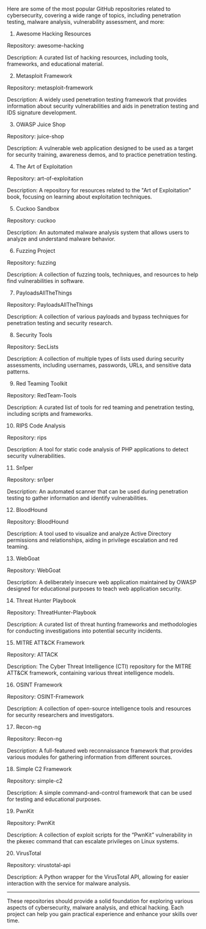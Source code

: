
Here are some of the most popular GitHub repositories related to cybersecurity, covering a wide range of topics, including penetration testing, malware analysis, vulnerability assessment, and more:

1. Awesome Hacking Resources

Repository: awesome-hacking

Description: A curated list of hacking resources, including tools, frameworks, and educational material.


2. Metasploit Framework

Repository: metasploit-framework

Description: A widely used penetration testing framework that provides information about security vulnerabilities and aids in penetration testing and IDS signature development.


3. OWASP Juice Shop

Repository: juice-shop

Description: A vulnerable web application designed to be used as a target for security training, awareness demos, and to practice penetration testing.


4. The Art of Exploitation

Repository: art-of-exploitation

Description: A repository for resources related to the "Art of Exploitation" book, focusing on learning about exploitation techniques.


5. Cuckoo Sandbox

Repository: cuckoo

Description: An automated malware analysis system that allows users to analyze and understand malware behavior.


6. Fuzzing Project

Repository: fuzzing

Description: A collection of fuzzing tools, techniques, and resources to help find vulnerabilities in software.


7. PayloadsAllTheThings

Repository: PayloadsAllTheThings

Description: A collection of various payloads and bypass techniques for penetration testing and security research.


8. Security Tools

Repository: SecLists

Description: A collection of multiple types of lists used during security assessments, including usernames, passwords, URLs, and sensitive data patterns.


9. Red Teaming Toolkit

Repository: RedTeam-Tools

Description: A curated list of tools for red teaming and penetration testing, including scripts and frameworks.


10. RIPS Code Analysis

Repository: rips

Description: A tool for static code analysis of PHP applications to detect security vulnerabilities.


11. Sn1per

Repository: sn1per

Description: An automated scanner that can be used during penetration testing to gather information and identify vulnerabilities.


12. BloodHound

Repository: BloodHound

Description: A tool used to visualize and analyze Active Directory permissions and relationships, aiding in privilege escalation and red teaming.


13. WebGoat

Repository: WebGoat

Description: A deliberately insecure web application maintained by OWASP designed for educational purposes to teach web application security.


14. Threat Hunter Playbook

Repository: ThreatHunter-Playbook

Description: A curated list of threat hunting frameworks and methodologies for conducting investigations into potential security incidents.


15. MITRE ATT&CK Framework

Repository: ATTACK

Description: The Cyber Threat Intelligence (CTI) repository for the MITRE ATT&CK framework, containing various threat intelligence models.


16. OSINT Framework

Repository: OSINT-Framework

Description: A collection of open-source intelligence tools and resources for security researchers and investigators.


17. Recon-ng

Repository: Recon-ng

Description: A full-featured web reconnaissance framework that provides various modules for gathering information from different sources.


18. Simple C2 Framework

Repository: simple-c2

Description: A simple command-and-control framework that can be used for testing and educational purposes.


19. PwnKit

Repository: PwnKit

Description: A collection of exploit scripts for the “PwnKit” vulnerability in the pkexec command that can escalate privileges on Linux systems.


20. VirusTotal

Repository: virustotal-api

Description: A Python wrapper for the VirusTotal API, allowing for easier interaction with the service for malware analysis.



---

These repositories should provide a solid foundation for exploring various aspects of cybersecurity, malware analysis, and ethical hacking. Each project can help you gain practical experience and enhance your skills over time.

